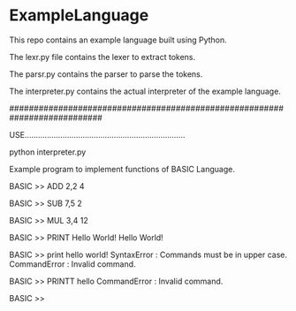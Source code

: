 # ExampleLanguage
This repo contains an example language built using Python.

The lexr.py file contains the lexer to extract tokens.

The parsr.py contains the parser to parse the tokens.

The interpreter.py contains the actual interpreter of the example language.

###########################################################################

USE........................................................................

python interpreter.py                                                      

Example program to implement functions of BASIC Language.

BASIC >> ADD 2,2
4

BASIC >> SUB 7,5
2

BASIC >> MUL 3,4
12

BASIC >> PRINT Hello World!
Hello World!

BASIC >> print hello world!
SyntaxError : Commands must be in upper case.
CommandError : Invalid command.                                              

BASIC >> PRINTT hello
CommandError : Invalid command.

BASIC >>
